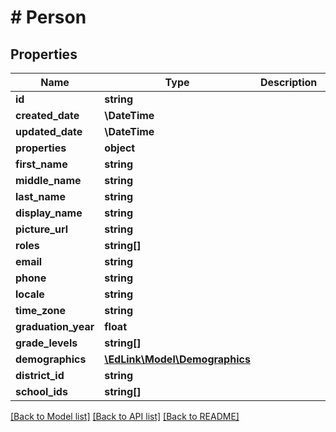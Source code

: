 # # Person

## Properties

Name | Type | Description | Notes
------------ | ------------- | ------------- | -------------
**id** | **string** |  |
**created_date** | **\DateTime** |  |
**updated_date** | **\DateTime** |  |
**properties** | **object** |  |
**first_name** | **string** |  |
**middle_name** | **string** |  |
**last_name** | **string** |  |
**display_name** | **string** |  |
**picture_url** | **string** |  |
**roles** | **string[]** |  |
**email** | **string** |  |
**phone** | **string** |  |
**locale** | **string** |  |
**time_zone** | **string** |  |
**graduation_year** | **float** |  |
**grade_levels** | **string[]** |  |
**demographics** | [**\EdLink\Model\Demographics**](Demographics.md) |  |
**district_id** | **string** |  |
**school_ids** | **string[]** |  |

[[Back to Model list]](../../README.md#models) [[Back to API list]](../../README.md#endpoints) [[Back to README]](../../README.md)
